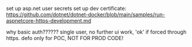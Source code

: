 set up asp.net user secrets
set up dev certificate:
https://github.com/dotnet/dotnet-docker/blob/main/samples/run-aspnetcore-https-development.md


why basic auth??????
single user, no further ui work, 'ok' if forced through https.
defo only for POC, NOT FOR PROD CODE!
